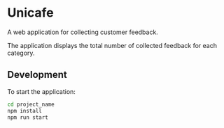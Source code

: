 # Unicafe

A web application for collecting customer feedback.

The application displays the total number of collected feedback for each category.

## Development

To start the application:

```bash
cd project_name
npm install
npm run start
```
